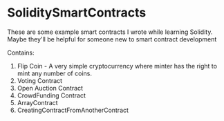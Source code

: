 # SoliditySmartContracts
These are some example smart contracts I wrote while learning Solidity. Maybe they'll be helpful for someone new to smart contract development

Contains:

1. Flip Coin - A very simple cryptocurrency where minter has the right to mint any number of coins.
2. Voting Contract
3. Open Auction Contract
4. CrowdFunding Contract
5. ArrayContract
6. CreatingContractFromAnotherContract
